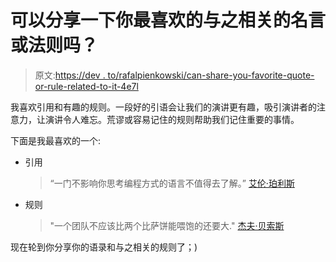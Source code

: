 # 可以分享一下你最喜欢的与之相关的名言或法则吗？

> 原文:[https://dev . to/rafalpienkowski/can-share-you-favorite-quote-or-rule-related-to-it-4e7l](https://dev.to/rafalpienkowski/can-you-share-your-favorite-quote-or-rule-related-to-it-4e7l)

我喜欢引用和有趣的规则。一段好的引语会让我们的演讲更有趣，吸引演讲者的注意力，让演讲令人难忘。荒谬或容易记住的规则帮助我们记住重要的事情。

下面是我最喜欢的一个:

*   引用

    > “一门不影响你思考编程方式的语言不值得去了解。”
    > [艾伦·珀利斯](https://en.wikipedia.org/wiki/Alan_Perlis)

*   规则

    > "一个团队不应该比两个比萨饼能喂饱的还要大."
    > [杰夫·贝索斯](https://en.wikipedia.org/wiki/Jeff_Bezos)

现在轮到你分享你的语录和与之相关的规则了；)